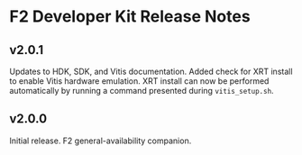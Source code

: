 # F2 Developer Kit Release Notes

## v2.0.1
Updates to HDK, SDK, and Vitis documentation. Added check for XRT install to enable Vitis hardware emulation. XRT install can now be performed automatically by running a command presented during `vitis_setup.sh`.

## v2.0.0
Initial release. F2 general-availability companion.

